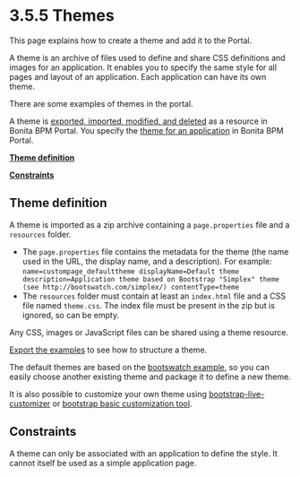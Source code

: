 # 3.5.5 Themes

This page explains how to create a theme and add it to the Portal.

A theme is an archive of files used to define and share CSS definitions and images for an application.
It enables you to specify the same style for all pages and layout of an application.
Each application can have its own theme.

There are some examples of themes in the portal.

A theme is [exported, imported, modified, and deleted](resource-management.md) as a resource in Bonita BPM Portal. You specify the [theme for an application](applications.md) in Bonita BPM Portal.

**[Theme definition](#theme_definition)**

**[Constraints](#constraints)**

## Theme definition

A theme is imported as a zip archive containing a `page.properties` file and a `resources` folder.

* The `page.properties` file contains the metadata for the theme (the name used in the URL, the display name, and a description). For example: `
name=custompage_defaulttheme
displayName=Default theme
description=Application theme based on Bootstrap "Simplex" theme (see http://bootswatch.com/simplex/)
contentType=theme
`
* The `resources` folder must contain at least an `index.html` file and a CSS file named `theme.css`. The index file must be present in the zip but is ignored, so can be empty.

Any CSS, images or JavaScript files can be shared using a theme resource.

[Export the examples](#export) to see how to structure a theme.

The default themes are based on the [bootswatch example](https://bootswatch.com/), so you can easily choose another existing theme and package it to define a new theme. 

It is also possible to customize your own theme using [bootstrap-live-customizer](http://bootstrap-live-customizer.com/) or [bootstrap basic customization tool](http://getbootstrap.com/customize/).

## Constraints

A theme can only be associated with an application to define the style. It cannot itself be used as a simple application page.